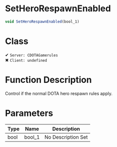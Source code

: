 # SetHeroRespawnEnabled
```js	
void SetHeroRespawnEnabled(bool_1)
```
# Class
✔ `Server: CDOTAGamerules`  
✖ `Client: undefined`  

# Function Description
Control if the normal DOTA hero respawn rules apply.
# Parameters
Type|Name|Description
--|--|--
bool|bool_1|No Description Set
